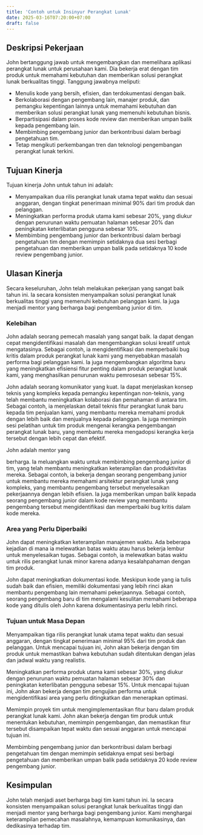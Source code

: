 ```yaml
---
title: 'Contoh untuk Insinyur Perangkat Lunak'
date: 2025-03-16T07:20:00+07:00
draft: false
---
```


## **Deskripsi Pekerjaan**

John bertanggung jawab untuk mengembangkan dan memelihara aplikasi perangkat lunak untuk perusahaan kami. Dia bekerja erat dengan tim produk untuk memahami kebutuhan dan memberikan solusi perangkat lunak berkualitas tinggi. Tanggung jawabnya meliputi:

- Menulis kode yang bersih, efisien, dan terdokumentasi dengan baik.
- Berkolaborasi dengan pengembang lain, manajer produk, dan pemangku kepentingan lainnya untuk memahami kebutuhan dan memberikan solusi perangkat lunak yang memenuhi kebutuhan bisnis.
- Berpartisipasi dalam proses kode review dan memberikan umpan balik kepada pengembang lain.
- Membimbing pengembang junior dan berkontribusi dalam berbagi pengetahuan tim.
- Tetap mengikuti perkembangan tren dan teknologi pengembangan perangkat lunak terkini.

## **Tujuan Kinerja**

Tujuan kinerja John untuk tahun ini adalah:

- Menyampaikan dua rilis perangkat lunak utama tepat waktu dan sesuai anggaran, dengan tingkat penerimaan minimal 90% dari tim produk dan pelanggan.
- Meningkatkan performa produk utama kami sebesar 20%, yang diukur dengan penurunan waktu pemuatan halaman sebesar 20% dan peningkatan keterlibatan pengguna sebesar 10%.
- Membimbing pengembang junior dan berkontribusi dalam berbagi pengetahuan tim dengan memimpin setidaknya dua sesi berbagi pengetahuan dan memberikan umpan balik pada setidaknya 10 kode review pengembang junior.

## **Ulasan Kinerja**

Secara keseluruhan, John telah melakukan pekerjaan yang sangat baik tahun ini. Ia secara konsisten menyampaikan solusi perangkat lunak berkualitas tinggi yang memenuhi kebutuhan pelanggan kami. Ia juga menjadi mentor yang berharga bagi pengembang junior di tim.

### **Kelebihan**

John adalah seorang pemecah masalah yang sangat baik. Ia dapat dengan cepat mengidentifikasi masalah dan mengembangkan solusi kreatif untuk mengatasinya. Sebagai contoh, ia mengidentifikasi dan memperbaiki bug kritis dalam produk perangkat lunak kami yang menyebabkan masalah performa bagi pelanggan kami. Ia juga mengembangkan algoritma baru yang meningkatkan efisiensi fitur penting dalam produk perangkat lunak kami, yang menghasilkan penurunan waktu pemrosesan sebesar 15%.

John adalah seorang komunikator yang kuat. Ia dapat menjelaskan konsep teknis yang kompleks kepada pemangku kepentingan non-teknis, yang telah membantu meningkatkan kolaborasi dan pemahaman di antara tim. Sebagai contoh, ia menjelaskan detail teknis fitur perangkat lunak baru kepada tim penjualan kami, yang membantu mereka memahami produk dengan lebih baik dan menjualnya kepada pelanggan. Ia juga memimpin sesi pelatihan untuk tim produk mengenai kerangka pengembangan perangkat lunak baru, yang membantu mereka mengadopsi kerangka kerja tersebut dengan lebih cepat dan efektif.

John adalah mentor yang

berharga. Ia meluangkan waktu untuk membimbing pengembang junior di tim, yang telah membantu meningkatkan keterampilan dan produktivitas mereka. Sebagai contoh, ia bekerja dengan seorang pengembang junior untuk membantu mereka memahami arsitektur perangkat lunak yang kompleks, yang membantu pengembang tersebut menyelesaikan pekerjaannya dengan lebih efisien. Ia juga memberikan umpan balik kepada seorang pengembang junior dalam kode review yang membantu pengembang tersebut mengidentifikasi dan memperbaiki bug kritis dalam kode mereka.

### **Area yang Perlu Diperbaiki**

John dapat meningkatkan keterampilan manajemen waktu. Ada beberapa kejadian di mana ia melewatkan batas waktu atau harus bekerja lembur untuk menyelesaikan tugas. Sebagai contoh, ia melewatkan batas waktu untuk rilis perangkat lunak minor karena adanya kesalahpahaman dengan tim produk.

John dapat meningkatkan dokumentasi kode. Meskipun kode yang ia tulis sudah baik dan efisien, memiliki dokumentasi yang lebih rinci akan membantu pengembang lain memahami pekerjaannya. Sebagai contoh, seorang pengembang baru di tim mengalami kesulitan memahami beberapa kode yang ditulis oleh John karena dokumentasinya perlu lebih rinci.

### **Tujuan untuk Masa Depan**

Menyampaikan tiga rilis perangkat lunak utama tepat waktu dan sesuai anggaran, dengan tingkat penerimaan minimal 95% dari tim produk dan pelanggan. Untuk mencapai tujuan ini, John akan bekerja dengan tim produk untuk memastikan bahwa kebutuhan sudah ditentukan dengan jelas dan jadwal waktu yang realistis.

Meningkatkan performa produk utama kami sebesar 30%, yang diukur dengan penurunan waktu pemuatan halaman sebesar 30% dan peningkatan keterlibatan pengguna sebesar 15%. Untuk mencapai tujuan ini, John akan bekerja dengan tim pengujian performa untuk mengidentifikasi area yang perlu ditingkatkan dan menerapkan optimasi.

Memimpin proyek tim untuk mengimplementasikan fitur baru dalam produk perangkat lunak kami. John akan bekerja dengan tim produk untuk menentukan kebutuhan, memimpin pengembangan, dan memastikan fitur tersebut disampaikan tepat waktu dan sesuai anggaran untuk mencapai tujuan ini.

Membimbing pengembang junior dan berkontribusi dalam berbagi pengetahuan tim dengan memimpin setidaknya empat sesi berbagi pengetahuan dan memberikan umpan balik pada setidaknya 20 kode review pengembang junior.

## **Kesimpulan**

John telah menjadi aset berharga bagi tim kami tahun ini. Ia secara konsisten menyampaikan solusi perangkat lunak berkualitas tinggi dan menjadi mentor yang berharga bagi pengembang junior. Kami menghargai keterampilan pemecahan masalahnya, kemampuan komunikasinya, dan dedikasinya terhadap tim.

